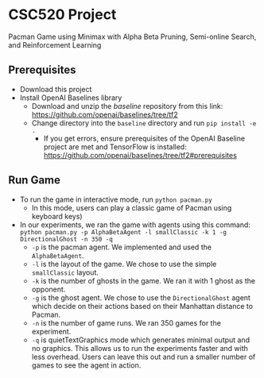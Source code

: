 # CSC520 Project  
Pacman Game using Minimax with Alpha Beta Pruning, Semi-online Search, and Reinforcement Learning
## Prerequisites
- Download this project
- Install OpenAI Baselines library
  - Download and unzip the _baseline_ repository from this link: https://github.com/openai/baselines/tree/tf2
  - Change directory into the `baseline` directory and run `pip install -e .`
      - If you get errors, ensure prerequisites of the OpenAI Baseline project are met and TensorFlow is installed: https://github.com/openai/baselines/tree/tf2#prerequisites

## Run Game
- To run the game in interactive mode, run `python pacman.py`
  - In this mode, users can play a classic game of Pacman using keyboard keys)
- In our experiments, we ran the game with agents using this command: `python pacman.py -p AlphaBetaAgent -l smallClassic -k 1 -g DirectionalGhost -n 350 -q`
  - `-p` is the pacman agent. We implemented and used the `AlphaBetaAgent`.
  - `-l` is the layout of the game. We chose to use the simple `smallClassic` layout.
  - `-k` is the number of ghosts in the game. We ran it with 1 ghost as the opponent.
  - `-g` is the ghost agent. We chose to use the `DirectionalGhost` agent which decide on their actions based on their Manhattan distance to Pacman.
  - `-n` is the number of game runs. We ran 350 games for the experiment.
  - `-q` is quietTextGraphics mode which generates minimal output and no graphics. This allows us to run the experiments faster and with less overhead. Users can leave this out and run a smaller number of games to see the agent in action.